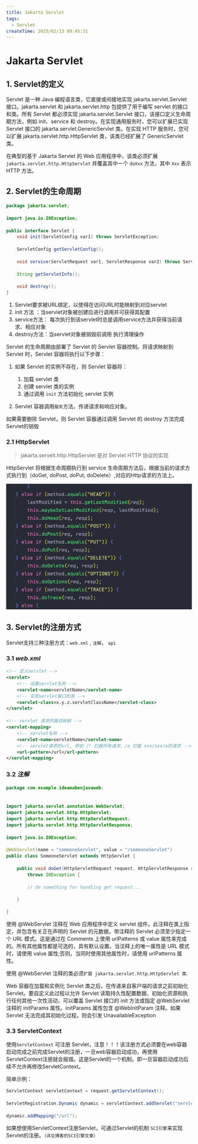 ```yaml
---
title: Jakarta Servlet
tags:
  - Servlet
createTime: 2025/02/13 09:45:31
---
```




# Jakarta Servlet

## 1. Servlet的定义

Servlet 是一种 Java 编程语言类，它直接或间接地实现 jakarta.servlet.Servlet 接口。jakarta.servlet 和 jakarta.servlet.http 包提供了用于编写 servlet 的接口和类。所有 Servlet 都必须实现 jakarta.servlet.Servlet 接口，该接口定义生命周期方法，例如 init、service 和 destroy。在实现通用服务时，您可以扩展已实现 Servlet 接口的 jakarta.servlet.GenericServlet 类。在实现 HTTP 服务时，您可以扩展 jakarta.servlet.http.HttpServlet 类，该类已经扩展了 GenericServlet 类。



在典型的基于 Jakarta Servlet 的 Web 应用程序中，该类必须扩展 `jakarta.servlet.http.HttpServlet` 并覆盖其中一个 `doXxx` 方法，其中 `Xxx` 表示 HTTP 方法。



## 2. Servlet的生命周期

```java
package jakarta.servlet;

import java.io.IOException;

public interface Servlet {
    void init(ServletConfig var1) throws ServletException;

    ServletConfig getServletConfig();

    void service(ServletRequest var1, ServletResponse var2) throws ServletException, IOException;

    String getServletInfo();

    void destroy();
}
```

1. Servlet要求被URL绑定，以使得在访问URL时能映射到对应servlet
2. init 方法 ：当servlet对象被创建后进行调用并可获得其配置
3. service方法： 每次执行到该servlet时总是调用service方法并获得当前请求、相应对象
4. destroy方法：当servlet对象被销毁前调用 执行清理操作



Servlet 的生命周期由部署了 Servlet 的 Servlet 容器控制。将请求映射到 Servlet 时，Servlet 容器将执行以下步骤：

1. 如果 Servlet 的实例不存在，则 Servlet 容器将：

   1. 加载 servlet 类
   2. 创建 servlet 类的实例
   3. 通过调用 `init` 方法初始化 servlet 实例

2. Servlet 容器调用`服务`方法，传递请求和响应对象。

   

如果需要删除 Servlet，则 Servlet 容器通过调用 Servlet 的 destroy 方法完成 Servlet的销毁



### 2.1 HttpServlet

>  jakarta.servelt.http.HttpServlet 是对 Servlet HTTP 协议的实现

HttpServlet 将根据生命周期执行到 service 生命周期方法后，根据当前的请求方式执行到（doGet, doPost, doPut, doDelete）,对应的Http请求的方法上。

![image-20250213092757461](assets/image-20250213092757461.png)



## 3. Servlet的注册方式

Servlet支持三种注册方式：`web.xml` , `注解`， `api`

### 3.1 *web.xml*

```xml
<!-- 定义servlet -->
<servlet>
    <!-- 设置servlet名称 -->
    <servlet-name>servletName</servlet-name>
    <!-- 实现servlet接口的类 -->
    <servlet-class>x.y.z.servletClassName</servlet-class>
</servlet>

<!-- servlet 请求的路径映射 -->
<servlet-mapping>
    <!-- servlet名称 -->
    <servlet-name>servletName</servlet-name>
    <!-- servlet请求的url, 例如 /* 拦截所有请求，/a 拦截 xxx/xxx/a的请求 -->
    <url-pattern>/url</url-pattern>
</servlet-mapping>
```

### 3.2 *注解*

```java
package com.example.ideamabenjavaweb;


import jakarta.servlet.annotation.WebServlet;
import jakarta.servlet.http.HttpServlet;
import jakarta.servlet.http.HttpServletRequest;
import jakarta.servlet.http.HttpServletResponse;

import java.io.IOException;

@WebServlet(name = "someoneServlet", value = "/someoneServlet")
public class SomeoneServlet extends HttpServlet {

    public void doGet(HttpServletRequest request, HttpServletResponse response) 
        throws IOException {
        
        // do something for handling get request...
        
    }

}
```

使用 @WebServlet 注释在 Web 应用程序中定义 servlet 组件。此注释在类上指定，并包含有关正在声明的 Servlet 的元数据。带注释的 Servlet 必须至少指定一个 URL 模式。这是通过在 Comments 上使用 urlPatterns 或 value 属性来完成的。所有其他属性都是可选的，具有默认设置。当注释上的唯一属性是 URL 模式时，请使用 value 属性;否则，当同时使用其他属性时，请使用 urlPatterns 属性。

使用 @WebServlet 注释的类必须`扩展 jakarta.servlet.http.HttpServlet 类`.

Web 容器在加载和实例化 Servlet 类之后，在传递来自客户端的请求之前初始化 Servlet。要自定义此过程以允许 Servlet 读取持久性配置数据、初始化资源和执行任何其他一次性活动，可以覆盖 Servlet 接口的 init 方法或指定 @WebServlet 注释的 initParams 属性。initParams 属性包含 @WebInitParam 注释。如果 Servlet 无法完成其初始化过程，则会引发 UnavailableException



### 3.3 ServletContext

使用`ServletContext` 可注册 Servlet，注意！！！该注册方式必须要在web容器启动完成之前完成Servlet的注册，一旦web容器启动成功，再使用ServletContext注册就会报错。这是Servlet的一个机制。即一旦容器启动成功后续不允许再修改ServletContext。

简单示例：

```java
ServletContext servletContext = request.getServletContext();

ServletRegistration.Dynamic dynamic = servletContext.addServlet("servletName", "servletClassName");

dynamic.addMapping("/url");
```

如果想使用ServletContext注册Servlet，可通过Servlet的机制 `SCI引擎`来实现Servlet的注册。`（详见博客的SCI引擎文章）`